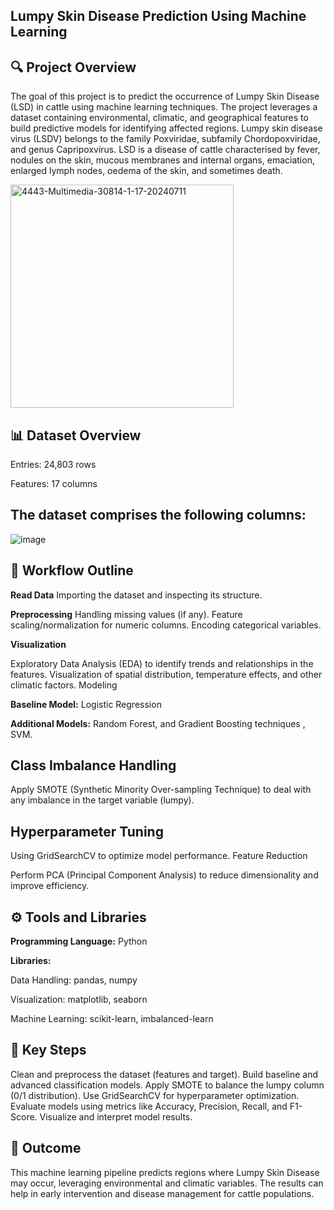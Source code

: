 ## Lumpy Skin Disease Prediction Using Machine Learning
## 🔍 Project Overview
The goal of this project is to predict the occurrence of Lumpy Skin Disease (LSD) in cattle using machine learning techniques. The project leverages a dataset containing environmental, climatic, and geographical features to build predictive models for identifying affected regions.
Lumpy skin disease virus (LSDV) belongs to the family Poxviridae, subfamily Chordopoxviridae, and genus Capripoxvirus. LSD is a disease of cattle characterised by fever, nodules on the skin, mucous membranes and internal organs, emaciation, enlarged lymph nodes, oedema of the skin, and sometimes death.


<img width="357" alt="4443-Multimedia-30814-1-17-20240711" src="https://github.com/user-attachments/assets/73b5ff02-b5ab-4974-a18c-ad01542c9220" /> 
     
## 📊 Dataset Overview
Entries: 24,803 rows

Features: 17 columns

## The dataset comprises the following columns:
 ![image](https://github.com/user-attachments/assets/62cbc30d-97f8-48af-a20f-efb7c5755c55)

## 📂 Workflow Outline

**Read Data**
Importing the dataset and inspecting its structure.

**Preprocessing**
Handling missing values (if any).
Feature scaling/normalization for numeric columns.
Encoding categorical variables.

**Visualization**

Exploratory Data Analysis (EDA) to identify trends and relationships in the features.
Visualization of spatial distribution, temperature effects, and other climatic factors.
Modeling

**Baseline Model:** Logistic Regression 

**Additional Models:**  Random Forest, and Gradient Boosting techniques , SVM.

## Class Imbalance Handling

Apply SMOTE (Synthetic Minority Over-sampling Technique) to deal with any imbalance in the target variable (lumpy).
## Hyperparameter Tuning

Using GridSearchCV to optimize model performance.
Feature Reduction

Perform PCA (Principal Component Analysis) to reduce dimensionality and improve efficiency.
## ⚙️ Tools and Libraries

**Programming Language:**  Python

**Libraries:**

Data Handling: pandas, numpy

Visualization: matplotlib, seaborn

Machine Learning: scikit-learn, imbalanced-learn

## 🔑 Key Steps
Clean and preprocess the dataset (features and target).
Build baseline and advanced classification models.
Apply SMOTE to balance the lumpy column (0/1 distribution).
Use GridSearchCV for hyperparameter optimization.
Evaluate models using metrics like Accuracy, Precision, Recall, and F1-Score.
Visualize and interpret model results.
## 🎯 Outcome
This machine learning pipeline predicts regions where Lumpy Skin Disease may occur, leveraging environmental and climatic variables. The results can help in early intervention and disease management for cattle populations.

